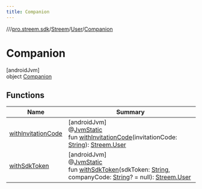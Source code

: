 ```yaml
---
title: Companion
---
```

//[<root>](../../../../../index.html)/[pro.streem.sdk](../../../index.html)/[Streem](../../index.html)/[User](../index.html)/[Companion](index.html)



# Companion



[androidJvm]\
object [Companion](index.html)



## Functions


| Name | Summary |
|---|---|
| [withInvitationCode](with-invitation-code.html) | [androidJvm]<br>@[JvmStatic](https://kotlinlang.org/api/latest/jvm/stdlib/kotlin.jvm/-jvm-static/index.html)<br>fun [withInvitationCode](with-invitation-code.html)(invitationCode: [String](https://kotlinlang.org/api/latest/jvm/stdlib/kotlin/-string/index.html)): [Streem.User](../index.html) |
| [withSdkToken](with-sdk-token.html) | [androidJvm]<br>@[JvmStatic](https://kotlinlang.org/api/latest/jvm/stdlib/kotlin.jvm/-jvm-static/index.html)<br>fun [withSdkToken](with-sdk-token.html)(sdkToken: [String](https://kotlinlang.org/api/latest/jvm/stdlib/kotlin/-string/index.html), companyCode: [String](https://kotlinlang.org/api/latest/jvm/stdlib/kotlin/-string/index.html)? = null): [Streem.User](../index.html) |

